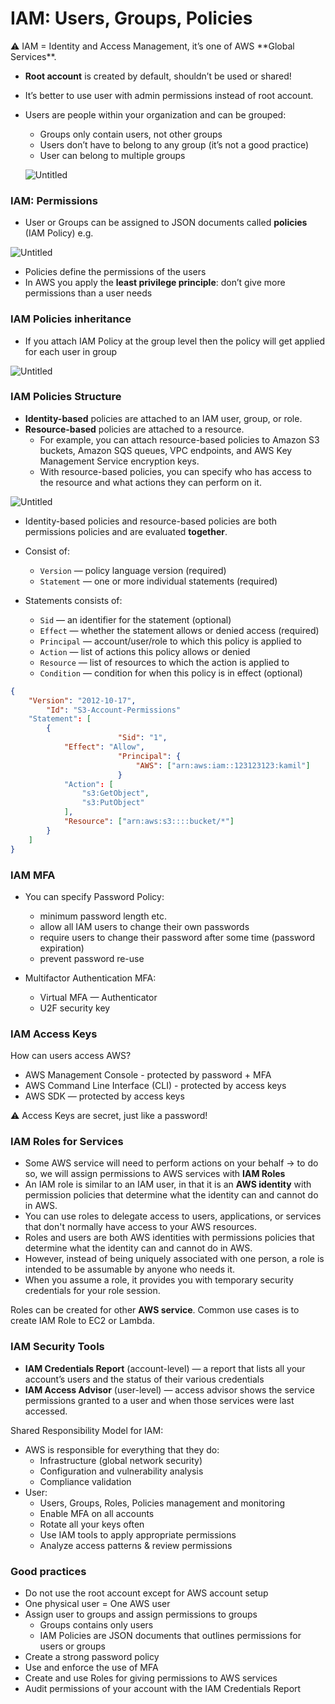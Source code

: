 # IAM: Users, Groups, Policies

<aside>
⚠️ IAM = Identity and Access Management, it’s one of AWS **Global Services**.

</aside>

- **Root account** is created by default, shouldn’t be used or shared!
- It’s better to use user with admin permissions instead of root account.
- Users are people within your organization and can be grouped:
    - Groups only contain users, not other groups
    - Users don’t have to belong to any group (it’s not a good practice)
    - User can belong to multiple groups
    
    ![Untitled](IAM%20Users,%20Groups,%20Policies%20b58ec2476f3246bcb213f9b40610e9dd/Untitled.png)
    

### IAM: Permissions

- User or Groups can be assigned to JSON documents called **policies** (IAM Policy) e.g.

![Untitled](IAM%20Users,%20Groups,%20Policies%20b58ec2476f3246bcb213f9b40610e9dd/Untitled%201.png)

- Policies define the permissions of the users
- In AWS you apply the **least privilege principle**: don’t give more permissions than a user needs

### IAM Policies inheritance

- If you attach IAM Policy at the group level then the policy will get applied for each user in group

![Untitled](IAM%20Users,%20Groups,%20Policies%20b58ec2476f3246bcb213f9b40610e9dd/Untitled%202.png)

### IAM Policies Structure

- **Identity-based** policies are attached to an IAM user, group, or role.
- **Resource-based** policies are attached to a resource.
    - For example, you can attach resource-based policies to Amazon S3 buckets, Amazon SQS queues, VPC endpoints, and AWS Key Management Service encryption keys.
    - With resource-based policies, you can specify who has access to the resource and what actions they can perform on it.

![Untitled](IAM%20Users,%20Groups,%20Policies%20b58ec2476f3246bcb213f9b40610e9dd/Untitled%203.png)

- Identity-based policies and resource-based policies are both permissions policies and are evaluated **together**.

- Consist of:
    - `Version` — policy language version (required)
    - `Statement` — one or more individual statements (required)
- Statements consists of:
    - `Sid` — an identifier for the statement (optional)
    - `Effect` — whether the statement allows or denied access (required)
    - `Principal` — account/user/role to which this policy is applied to
    - `Action` — list of actions this policy allows or denied
    - `Resource` — list of resources to which the action is applied to
    - `Condition` — condition for when this policy is in effect (optional)

```json
{
    "Version": "2012-10-17",
		"Id": "S3-Account-Permissions"
    "Statement": [
        {
						"Sid": "1",
            "Effect": "Allow",
						"Principal": {
							"AWS": ["arn:aws:iam::123123123:kamil"]
						}
            "Action": [
                "s3:GetObject",
                "s3:PutObject"
            ],
            "Resource": ["arn:aws:s3::::bucket/*"]
        }
    ]
}
```

### IAM MFA

- You can specify Password Policy:
    - minimum password length etc.
    - allow all IAM users to change their own passwords
    - require users to change their password after some time (password expiration)
    - prevent password re-use

- Multifactor Authentication MFA:
    - Virtual MFA — Authenticator
    - U2F security key
    

### IAM Access Keys

How can users access AWS?

- AWS Management Console - protected by password + MFA
- AWS Command Line Interface (CLI) - protected by access keys
- AWS SDK — protected by access keys

<aside>
⚠️ Access Keys are secret, just like a password!

</aside>

### IAM Roles for Services

- Some AWS service will need to perform actions on your behalf → to do so, we will assign permissions to AWS services with **IAM Roles**
- An IAM role is similar to an IAM user, in that it is an **AWS identity** with permission policies that determine what the identity can and cannot do in AWS.
- You can use roles to delegate access to users, applications, or services that don't normally have access to your AWS resources.
- Roles and users are both AWS identities with permissions policies that determine what the identity can and cannot do in AWS.
- However, instead of being uniquely associated with one person, a role is intended to be assumable by anyone who needs it.
- When you assume a role, it provides you with temporary security credentials for your role session.

Roles can be created for other **AWS service**. Common use cases is to create IAM Role to EC2 or Lambda.

### IAM Security Tools

- **IAM Credentials Report** (account-level) — a report that lists all your account’s users and the status of their various credentials
- **IAM Access Advisor** (user-level) — access advisor shows the service permissions granted to a user and when those services were last accessed.

Shared Responsibility Model for IAM:

- AWS is responsible for everything that they do:
    - Infrastructure (global network security)
    - Configuration and vulnerability analysis
    - Compliance validation
- User:
    - Users, Groups, Roles, Policies management and monitoring
    - Enable MFA on all accounts
    - Rotate all your keys often
    - Use IAM tools to apply appropriate permissions
    - Analyze access patterns & review permissions

### Good practices

- Do not use the root account except for AWS account setup
- One physical user = One AWS user
- Assign user to groups and assign permissions to groups
    - Groups contains only users
    - IAM Policies are JSON documents that outlines permissions for users or groups
- Create a strong password policy
- Use and enforce the use of MFA
- Create and use Roles for giving permissions to AWS services
- Audit permissions of your account with the IAM Credentials Report